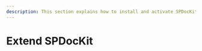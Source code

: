 ```yaml
---
description: This section explains how to install and activate SPDocKit extensions.
---
```


# Extend SPDocKit

